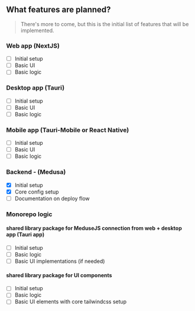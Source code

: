 ## What features are planned?

> There's more to come, but this is the initial list of features that will be implemented.

### Web app (NextJS)

-   [ ] Initial setup
-   [ ] Basic UI
-   [ ] Basic logic

### Desktop app (Tauri)

-   [ ] Initial setup
-   [ ] Basic UI
-   [ ] Basic logic

### Mobile app (Tauri-Mobile or React Native)

-   [ ] Initial setup
-   [ ] Basic UI
-   [ ] Basic logic

### Backend - (Medusa)

-   [x] Initial setup
-   [x] Core config setup
-   [ ] Documentation on deploy flow

### Monorepo logic

#### shared library package for MeduseJS connection from web + desktop app (Tauri app)

-   [ ] Initial setup
-   [ ] Basic logic
-   [ ] Basic UI implementations (if needed)

#### shared library package for UI components

-   [ ] Initial setup
-   [ ] Basic logic
-   [ ] Basic UI elements with core tailwindcss setup
